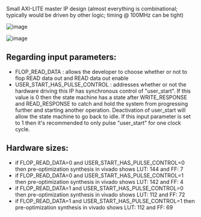 Small AXI-LITE master IP design (almost everything is combinational; typically would be driven by other logic; timing @ 100MHz can be tight)

![image](https://github.com/user-attachments/assets/f8d0709c-54a5-42de-836b-10a0bca1a561)

![image](https://github.com/user-attachments/assets/365ea98f-4033-4f1c-bb52-87aea33c54c5)


Regarding input parameters:
-----
- FLOP_READ_DATA : allows the developer to choose whether or not to flop READ data out and READ data out enable
- USER_START_HAS_PULSE_CONTROL : addresses whether or not the hardware driving this IP has synchronous control of "user_start". If this value is 0 then the state machine has a state after WRITE_RESPONSE and READ_RESPONSE to catch and hold the system from progressing further and starting another operation. Deactivation of user_start will allow the state machine to go back to idle. If this input parameter is set to 1 then it's recommended to only pulse "user_start" for one clock cycle.

Hardware sizes:
-----
- if FLOP_READ_DATA=0 and USER_START_HAS_PULSE_CONTROL=0 then pre-optimization synthesis in vivado shows LUT: 144 and FF: 7
- if FLOP_READ_DATA=0 and USER_START_HAS_PULSE_CONTROL=1 then pre-optimization synthesis in vivado shows LUT: 142 and FF: 4
- if FLOP_READ_DATA=1 and USER_START_HAS_PULSE_CONTROL=0 then pre-optimization synthesis in vivado shows LUT: 112 and FF: 72
- if FLOP_READ_DATA=1 and USER_START_HAS_PULSE_CONTROL=1 then pre-optimization synthesis in vivado shows LUT: 112 and FF: 69
